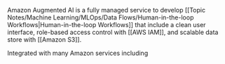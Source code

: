Amazon Augmented AI is a fully managed service to develop [[Topic Notes/Machine Learning/MLOps/Data Flows/Human-in-the-loop Workflows|Human-in-the-loop Workflows]] that include a clean user interface, role-based access control with [[AWS IAM]], and scalable data store with [[Amazon S3]].

Integrated with many Amazon services including 